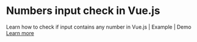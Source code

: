 # Numbers input check in Vue.js

Learn how to check if input contains any number in Vue.js | Example | Demo [Learn more](https://www.nightprogrammer.com/vue-js/check-if-input-contains-numbers-in-vue-js-example/)
